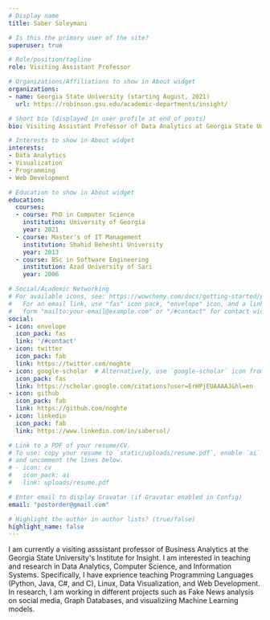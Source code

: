 ```yaml
---
# Display name
title: Saber Soleymani

# Is this the primary user of the site?
superuser: true

# Role/position/tagline
role: Visiting Assistant Professor

# Organizations/Affiliations to show in About widget
organizations:
- name: Georgia State University (starting August, 2021) 
  url: https://robinson.gsu.edu/academic-departments/insight/

# Short bio (displayed in user profile at end of posts)
bio: Visiting Assistant Professor of Data Analytics at Georgia State University's Institue for Insight (starting August, 2021). Interested in teaching and research in social computing, computer science, data analysis, and information systems. 

# Interests to show in About widget
interests:
- Data Analytics
- Visualization
- Programming
- Web Development

# Education to show in About widget
education:
  courses:
  - course: PhD in Computer Science
    institution: University of Georgia
    year: 2021
  - course: Master's of IT Management
    institution: Shahid Beheshti University
    year: 2013
  - course: BSc in Software Engineering
    institution: Azad University of Sari
    year: 2006

# Social/Academic Networking
# For available icons, see: https://wowchemy.com/docs/getting-started/page-builder/#icons
#   For an email link, use "fas" icon pack, "envelope" icon, and a link in the
#   form "mailto:your-email@example.com" or "/#contact" for contact widget.
social:
- icon: envelope
  icon_pack: fas
  link: '/#contact'
- icon: twitter
  icon_pack: fab
  link: https://twitter.com/noghte
- icon: google-scholar  # Alternatively, use `google-scholar` icon from `ai` icon pack
  icon_pack: fas
  link: https://scholar.google.com/citations?user=ErHPjEUAAAAJ&hl=en
- icon: github
  icon_pack: fab
  link: https://github.com/noghte
- icon: linkedin
  icon_pack: fab
  link: https://www.linkedin.com/in/sabersol/

# Link to a PDF of your resume/CV.
# To use: copy your resume to `static/uploads/resume.pdf`, enable `ai` icons in `params.toml`, 
# and uncomment the lines below.
# - icon: cv
#   icon_pack: ai
#   link: uploads/resume.pdf

# Enter email to display Gravatar (if Gravatar enabled in Config)
email: "postorder@gmail.com"

# Highlight the author in author lists? (true/false)
highlight_name: false
---
```


I am currently a visiting asssistant professor of Business Analytics at the Georgia State University's Institute for Insight. I am interested in teaching and research in Data Analytics, Computer Science, and Information Systems. Specifically, I have exprience teaching Programming Languages (Python, Java, C#, and C), Linux, Data Visualization, and Web Development. In research, I am working in different projects such as Fake News analysis on social media, Graph Databases, and visualiziing Machine Learning models.
